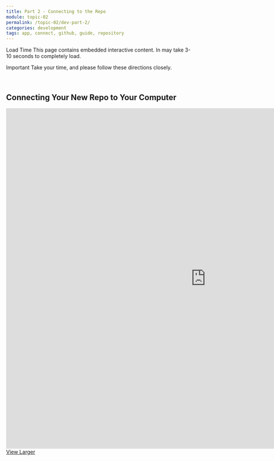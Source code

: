 ```yaml
---
title: Part 2 - Connecting to the Repo
module: topic-02
permalink: /topic-02/dev-part-2/
categories: development
tags: app, connect, github, guide, repository
---
```


<div class="divider-heading"></div>

<span class="label label-warning">Load Time</span> This page contains embedded interactive content. In may take 3-10 seconds to completely load.

<span class="label label-danger">Important</span> Take your time, and please follow these directions closely.


<br>


## Connecting Your New Repo to Your Computer
<iframe src="https://h5p.org/h5p/embed/176957" width="1090" height="930" frameborder="0" allowfullscreen="allowfullscreen"></iframe>
<a href="https://h5p.org/node/176957" class="btn btn-default btn-xs" target="_blank">View Larger</a>
